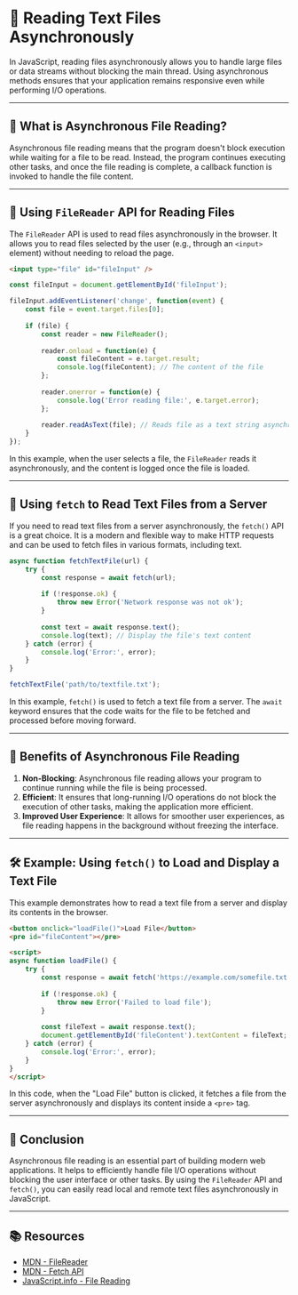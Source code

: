 # 📖 Reading Text Files Asynchronously

In JavaScript, reading files asynchronously allows you to handle large files or data streams without blocking the main thread. Using asynchronous methods ensures that your application remains responsive even while performing I/O operations.

---

## 🧩 What is Asynchronous File Reading?

Asynchronous file reading means that the program doesn't block execution while waiting for a file to be read. Instead, the program continues executing other tasks, and once the file reading is complete, a callback function is invoked to handle the file content.

---

## 📂 Using `FileReader` API for Reading Files

The `FileReader` API is used to read files asynchronously in the browser. It allows you to read files selected by the user (e.g., through an `<input>` element) without needing to reload the page.

```html
<input type="file" id="fileInput" />
```

```javascript
const fileInput = document.getElementById('fileInput');

fileInput.addEventListener('change', function(event) {
    const file = event.target.files[0];
    
    if (file) {
        const reader = new FileReader();
        
        reader.onload = function(e) {
            const fileContent = e.target.result;
            console.log(fileContent); // The content of the file
        };
        
        reader.onerror = function(e) {
            console.log('Error reading file:', e.target.error);
        };
        
        reader.readAsText(file); // Reads file as a text string asynchronously
    }
});
```

In this example, when the user selects a file, the `FileReader` reads it asynchronously, and the content is logged once the file is loaded.

---

## 🔄 Using `fetch` to Read Text Files from a Server

If you need to read text files from a server asynchronously, the `fetch()` API is a great choice. It is a modern and flexible way to make HTTP requests and can be used to fetch files in various formats, including text.

```javascript
async function fetchTextFile(url) {
    try {
        const response = await fetch(url);
        
        if (!response.ok) {
            throw new Error('Network response was not ok');
        }
        
        const text = await response.text();
        console.log(text); // Display the file's text content
    } catch (error) {
        console.log('Error:', error);
    }
}

fetchTextFile('path/to/textfile.txt');
```

In this example, `fetch()` is used to fetch a text file from a server. The `await` keyword ensures that the code waits for the file to be fetched and processed before moving forward.

---

## 🚀 Benefits of Asynchronous File Reading

1. **Non-Blocking**: Asynchronous file reading allows your program to continue running while the file is being processed.
2. **Efficient**: It ensures that long-running I/O operations do not block the execution of other tasks, making the application more efficient.
3. **Improved User Experience**: It allows for smoother user experiences, as file reading happens in the background without freezing the interface.

---

## 🛠️ Example: Using `fetch()` to Load and Display a Text File

This example demonstrates how to read a text file from a server and display its contents in the browser.

```html
<button onclick="loadFile()">Load File</button>
<pre id="fileContent"></pre>

<script>
async function loadFile() {
    try {
        const response = await fetch('https://example.com/somefile.txt');
        
        if (!response.ok) {
            throw new Error('Failed to load file');
        }
        
        const fileText = await response.text();
        document.getElementById('fileContent').textContent = fileText;
    } catch (error) {
        console.log('Error:', error);
    }
}
</script>
```

In this code, when the "Load File" button is clicked, it fetches a file from the server asynchronously and displays its content inside a `<pre>` tag.

---

## 🔗 Conclusion

Asynchronous file reading is an essential part of building modern web applications. It helps to efficiently handle file I/O operations without blocking the user interface or other tasks. By using the `FileReader` API and `fetch()`, you can easily read local and remote text files asynchronously in JavaScript.

---

## 📚 Resources

- [MDN - FileReader](https://developer.mozilla.org/en-US/docs/Web/API/FileReader)
- [MDN - Fetch API](https://developer.mozilla.org/en-US/docs/Web/API/Fetch_API)
- [JavaScript.info - File Reading](https://javascript.info/file)

